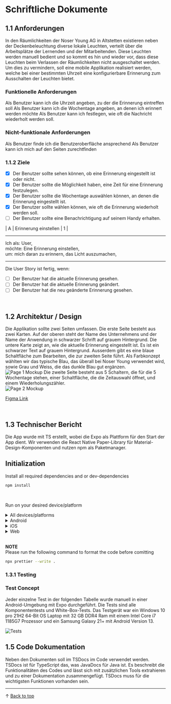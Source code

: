 # Schriftliche Dokumente

## 1.1 Anforderungen

In den Räumlichkeiten der Noser Young AG in Altstetten existieren neben der Deckenbeleuchtung diverse lokale Leuchten, verteilt über die Arbeitsplätze der Lernenden und der Mitarbeitenden.
Diese Leuchten werden manuell bedient und so kommt es hin und wieder vor, dass diese Leuchten beim Verlassen der Räumlichkeiten nicht ausgeschaltet werden.
Um dies zu vermindern, soll eine mobile Applikation realisiert werden, welche bei einer bestimmten Uhrzeit eine konfigurierbare Erinnerung zum Ausschalten der Leuchten bietet.

### Funktionelle Anforderungen

Als Benutzer kann ich die Uhrzeit angeben, zu der die Erinnerung eintreffen soll
Als Benutzer kann ich die Wochentage angeben, an denen ich erinnert werden möchte
Als Benutzer kann ich festlegen, wie oft die Nachricht wiederholt werden soll.

### Nicht-funktionale Anforderungen

Als Benutzer finde ich die Benutzeroberfläche ansprechend
Als Benutzer kann ich mich auf den Seiten zurechtfinden

### 1.1.2 Ziele

- [x] Der Benutzer sollte sehen können, ob eine Erinnerung eingestellt ist oder nicht.
- [x] Der Benutzer sollte die Möglichkeit haben, eine Zeit für eine Erinnerung festzulegen.
- [x] Der Benutzer sollte die Wochentage auswählen können, an denen die Erinnerung eingestellt ist.
- [x] Der Benutzer sollte wählen können, wie oft die Erinnerung wiederholt werden soll.
- [ ] Der Benutzer sollte eine Benachrichtigung auf seinem Handy erhalten.

| A | Erinnerung einstellen | 1 |

---

Ich als: User, <br>
möchte: Eine Erinnerung einstellen, <br>
um: mich daran zu erinnern, das Licht auszumachen, <br>

---

Die User Story ist fertig, wenn:

- [ ] Der Benutzer hat die aktuelle Erinnerung gesehen.
- [ ] Der Benutzer hat die aktuelle Erinnerung geändert.
- [ ] Der Benutzer hat die neu geänderte Erinnerung gesehen.

<br>

## 1.2 Architektur / Design

Die Applikation sollte zwei Seiten umfassen.
Die erste Seite besteht aus zwei Karten. Auf der oberen steht der Name des Unternehmens und der Name der Anwendung in schwarzer Schrift auf grauem Hintergrund. Die untere Karte zeigt an, wie die aktuelle Erinnerung eingestellt ist. Es ist ein schwarzer Text auf grauem Hintergrund. Ausserdem gibt es eine blaue Schaltfläche zum Bearbeiten, die zur zweiten Seite führt.
Als Farbkonzept wählten wir das typische Blau, das überall bei Noser Young verwendet wird, sowie Grau und Weiss, die das dunkle Blau gut ergänzen. 
<br>
![Page 1 Mockup](HomeScreen.png 'Page 1 Mockup')
Die zweite Seite besteht aus 5 Schaltern, die für die 5 Wochentage stehen, einer Schaltfläche, die die Zeitauswahl öffnet, und einem Wiederholungszähler.
<br>
![Page 2 Mockup](DetailsScreen.png 'Page 2 Mockup')

[Figma Link](https://www.figma.com/file/GjetGNBuKabH9ujdrePub6/Light-Reminder?node-id=0-1&t=rDZi3L1KxI49qXCF-0)

<br>

## 1.3 Technischer Bericht

Die App wurde mit TS erstellt, wobei die Expo als Plattform für den Start der App dient. Wir verwenden die React Native Paper-Library für Material-Design-Komponenten und nutzen npm als Paketmanager.

## Initialization

Install all required dependencies and or dev-dependencies

```bash
npm install
```

<br>

Run on your desired device/platform

<details>
  <summary>All devices/platforms</summary>
  
  ```bash
  npm start
  ```
</details>

<details>
  <summary>Android</summary>
  
  ```bash
  npm run android
  ```
</details>

<details>
  <summary>iOS</summary>
  
  ```bash
  npm run ios
  ```
</details>

<details>
  <summary>Web</summary>
  
  ```bash
  npm run web
  ```
</details>

<br>

**NOTE**  
Please run the following command to format the code before comitting

```bash
npx prettier --write .
```

### 1.3.1 Testing
### Test Concept
Jeder einzelne Test in der folgenden Tabelle wurde manuell in einer Android-Umgebung mit Expo durchgeführt. Die Tests sind alle Komponententests und White-Box-Tests. Das Testgerät war ein Windows 10 pro 21H2 64-Bit OS Laptop mit 32 GB DDR4 Ram mit einem Intel Core i7 1185G7 Prozessor und ein Samsung Galaxy 21+ mit Android Version 13.

![Tests](Tests.png 'Tests')
## 1.5 Code Dokumentation

Neben den Dokumenten soll im TSDocs im Code verwendet werden. TSDocs ist für TypeScript das, was JavaDocs für Java ist. Es beschreibt die Funktionalitäten des Codes und lässt sich mit zusätzlichen Tools extrahieren und zu einer Dokumentation zusammengefügt. TSDocs muss für die wichtigsten Funktionen vorhanden sein.

---

&uarr; [Back to top](#top)
